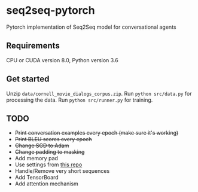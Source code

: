 # seq2seq-pytorch
Pytorch implementation of Seq2Seq model for conversational agents

## Requirements
CPU or CUDA version 8.0, Python version 3.6

## Get started
Unzip `data/cornell_movie_dialogs_corpus.zip`.
Run `python src/data.py` for processing the data.
Run `python src/runner.py` for training.

## TODO
* ~~Print conversation examples every epoch (make sure it's working)~~
* ~~Print BLEU scores every epoch~~
* ~~Change SGD to Adam~~
* ~~Change padding to masking~~
* Add memory pad
* Use settings from [this repo](https://github.com/jiweil/Neural-Dialogue-Generation)
* Handle/Remove very short sequences
* Add TensorBoard
* Add attention mechanism
